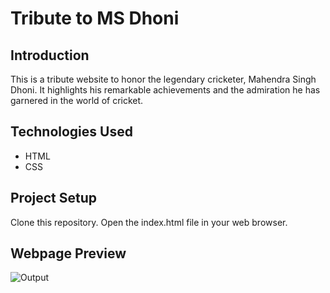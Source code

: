 # Tribute to MS Dhoni

## Introduction

This is a tribute website to honor the legendary cricketer, Mahendra Singh Dhoni. It highlights his remarkable achievements and the admiration he has garnered in the world of cricket.

## Technologies Used

- HTML
- CSS

## Project Setup
Clone this repository.
Open the index.html file in your web browser.

## Webpage Preview
![Output](https://github.com/Sanjaybobby/codealpha_tasks/assets/115866016/5b721d20-854d-4e3f-b533-aa5c5731e0ab)

